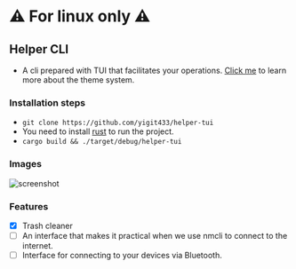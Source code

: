 ﻿# ⚠️  For linux only ⚠️ 

## Helper CLI
- A cli prepared with TUI that facilitates your operations. [Click me](https://docs.rs/cursive/0.16.3/cursive/theme/index.html) to learn more about the theme system.

### Installation steps
- `git clone https://github.com/yigit433/helper-tui`
- You need to install [rust](https://rust-lang.org/) to run the project.
- `cargo build && ./target/debug/helper-tui`

### Images
![screenshot](/demo/app_image.png)

### Features
- [X] Trash cleaner
- [ ] An interface that makes it practical when we use nmcli to connect to the internet.
- [ ] Interface for connecting to your devices via Bluetooth.